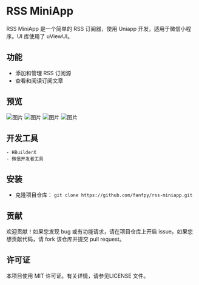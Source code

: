 # RSS MiniApp

RSS MiniApp 是一个简单的 RSS 订阅器，使用 Uniapp 开发，适用于微信小程序。UI 库使用了 uViewUI。

## 功能
- 添加和管理 RSS 订阅源
- 查看和阅读订阅文章

## 预览

![图片](https://github.com/fanfpy/rss-miniapp/tree/master/image/43a48a8-e3f0-45b7-bf0d-afefaaabaff5.png)
![图片](https://github.com/fanfpy/rss-miniapp/tree/master/image/b4ca4f70-46c8-4694-90a6-21740b99d5fa.png)
![图片](https://github.com/fanfpy/rss-miniapp/tree/master/image/c9486284-2d4a-499a-a487-28ee030433e6.png)
![图片](https://github.com/fanfpy/rss-miniapp/tree/master/image/d2ec54ec-d0e7-40a1-b305-56e7dc004f47.png)


## 开发工具
```
- HBuilderX
- 微信开发者工具
```

## 安装
- 克隆项目仓库：
`git clone https://github.com/fanfpy/rss-miniapp.git`

## 贡献
欢迎贡献！如果您发现 bug 或有功能请求，请在项目仓库上开启 issue。如果您想贡献代码，请 fork 该仓库并提交 pull request。

## 许可证
本项目使用 MIT 许可证。有关详情，请参见LICENSE 文件。
